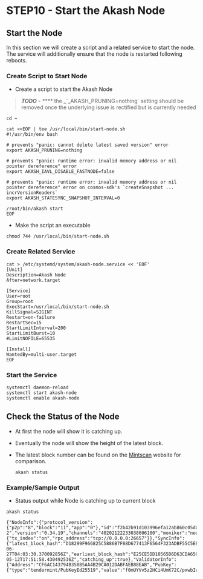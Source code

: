 # STEP10 - Start the Akash Node



## Start the Node

In this section we will create a script and a related service to start the node.  The service will additionally ensure that the node is restarted following reboots.

### Create Script to Start Node

* Create a script to start the Akash Node

> _**TODO**_ -  _****_  the _**\`**_AKASH\_PRUNING=nothing\` setting should be removed once the underlying issue is rectified but is currently needed

```
cd ~

cat <<EOF | tee /usr/local/bin/start-node.sh
#!/usr/bin/env bash

# prevents "panic: cannot delete latest saved version" error
export AKASH_PRUNING=nothing

# prevents "panic: runtime error: invalid memory address or nil pointer dereference" error
export AKASH_IAVL_DISABLE_FASTNODE=false

# prevents "panic: runtime error: invalid memory address or nil pointer dereference" error on cosmos-sdk's `createSnapshot ... incrVersionReaders`
export AKASH_STATESYNC_SNAPSHOT_INTERVAL=0

/root/bin/akash start
EOF
```

* Make the script an executable

```
chmod 744 /usr/local/bin/start-node.sh
```

### Create Related Service

```
cat > /etc/systemd/system/akash-node.service << 'EOF'
[Unit]
Description=Akash Node
After=network.target

[Service]
User=root
Group=root
ExecStart=/usr/local/bin/start-node.sh
KillSignal=SIGINT
Restart=on-failure
RestartSec=15
StartLimitInterval=200
StartLimitBurst=10
#LimitNOFILE=65535

[Install]
WantedBy=multi-user.target
EOF
```

### Start the Service

```
systemctl daemon-reload
systemctl start akash-node
systemctl enable akash-node
```

## Check the Status of the Node

* At first the node will show it is catching up.&#x20;
* Eventually the node will show the height of the latest block.&#x20;
*   The latest block number can be found on the [Mintscan](https://www.mintscan.io/akash) website for comparison.

    ```
    akash status
    ```

### Example/Sample Output

* Status output while Node is catching up to current block

```
akash status

{"NodeInfo":{"protocol_version":{"p2p":"8","block":"11","app":"0"},"id":"f2b42b91d103996efa12ab860c05dac66b8e9f7c","listen_addr":"tcp://0.0.0.0:26656","network":"akashnet-2","version":"0.34.19","channels":"40202122233038606100","moniker":"node","other":{"tx_index":"on","rpc_address":"tcp://0.0.0.0:26657"}},"SyncInfo":{"latest_block_hash":"D18299F966825C5886B7F88D677413F6564F323ADBF55C5E80AF76CA8E151E06","latest_app_hash":"4E6A696D911E7A238F4E4BD437712B197858E3A7ED319B12F38961B2C2960C47","latest_block_height":"6493433","latest_block_time":"2022-06-27T04:03:30.370092856Z","earliest_block_hash":"E25CE5DD10565D6D63CDA65C8653A15F962A4D2960D5EC45D1DC0A4DE06F8EE3","earliest_app_hash":"19526102DDBCE254BA71CC8E44185721D611635F638624C6F950EF31D3074E2B","earliest_block_height":"5851001","earliest_block_time":"2022-05-12T17:51:58.430492536Z","catching_up":true},"ValidatorInfo":{"Address":"CF6AC143794B35885AA4B29CA012DABFAEB88EAB","PubKey":{"type":"tendermint/PubKeyEd25519","value":"f0mUYVv5z2HCi4UmK72C/pxwbIu5tdDHEVc94yCLZQc="},"VotingPower":"0"}}
```

